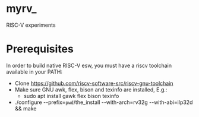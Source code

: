 # myrv_

RISC-V experiments

# Prerequisites
In order to build native RISC-V esw, you must have a riscv toolchain available in your PATH:
- Clone https://github.com/riscv-software-src/riscv-gnu-toolchain
- Make sure GNU awk, flex, bison and texinfo are installed, E.g.:
  - sudo apt install gawk flex bison texinfo
- ./configure --prefix=`pwd`/the_install --with-arch=rv32g --with-abi=ilp32d && make

